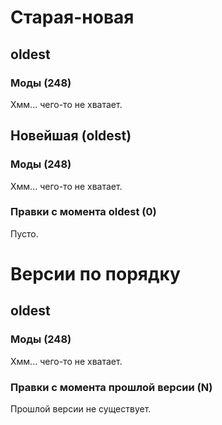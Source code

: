 # Старая-новая
## oldest
### Моды (248)
Хмм... чего-то не хватает.
## Новейшая (oldest)
### Моды (248)
Хмм... чего-то не хватает.
### Правки с момента oldest (0)
Пусто.
# Версии по порядку
## oldest 
### Моды (248)
Хмм... чего-то не хватает.
### Правки с момента прошлой версии (N) 
Прошлой версии не существует.
